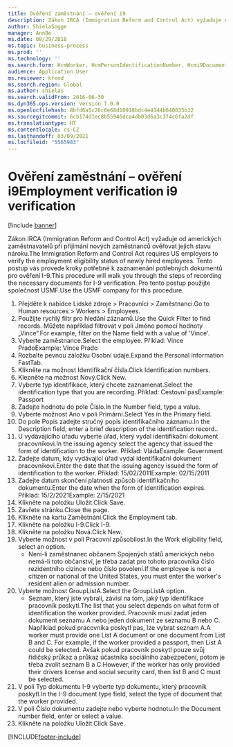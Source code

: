 ```yaml
---
title: Ověření zaměstnání – ověření i9
description: Zákon IRCA (Immigration Reform and Control Act) vyžaduje od amerických zaměstnavatelů při přijímání nových zaměstnanců ověřovat jejich stavu nároku.
author: ShielaSogge
manager: AnnBe
ms.date: 08/29/2018
ms.topic: business-process
ms.prod: ''
ms.technology: ''
ms.search.form: HcmWorker, HcmPersonIdentificationNumber, Hcmi9Document
audience: Application User
ms.reviewer: kfend
ms.search.region: Global
ms.author: shielas
ms.search.validFrom: 2016-06-30
ms.dyn365.ops.version: Version 7.0.0
ms.openlocfilehash: 8bfd6a5c26c6e68d10918bdc4e4144b640035b32
ms.sourcegitcommit: 6cb174d1ec8b55946dca4db03d6a3c3f4c6fa2df
ms.translationtype: HT
ms.contentlocale: cs-CZ
ms.lasthandoff: 03/09/2021
ms.locfileid: "5565983"
---
```

# <a name="employment-verification-i9-verification"></a><span data-ttu-id="9154c-103">Ověření zaměstnání – ověření i9</span><span class="sxs-lookup"><span data-stu-id="9154c-103">Employment verification i9 verification</span></span>

[!include [banner](../../../includes/banner.md)]

<span data-ttu-id="9154c-104">Zákon IRCA (Immigration Reform and Control Act) vyžaduje od amerických zaměstnavatelů při přijímání nových zaměstnanců ověřovat jejich stavu nároku.</span><span class="sxs-lookup"><span data-stu-id="9154c-104">The Immigration Reform and Control Act requires US employers to verify the employment eligibility status of newly hired employees.</span></span> <span data-ttu-id="9154c-105">Tento postup vás provede kroky potřebné k zaznamenání potřebných dokumentů pro ověření I-9.</span><span class="sxs-lookup"><span data-stu-id="9154c-105">This procedure will walk you through the steps of recording the necessary documents for I-9 verification.</span></span> <span data-ttu-id="9154c-106">Pro tento postup použijte společnost USMF.</span><span class="sxs-lookup"><span data-stu-id="9154c-106">Use the USMF company for this procedure.</span></span>

1. <span data-ttu-id="9154c-107">Přejděte k nabídce Lidské zdroje > Pracovníci > Zaměstnanci.</span><span class="sxs-lookup"><span data-stu-id="9154c-107">Go to Human resources > Workers > Employees.</span></span>
2. <span data-ttu-id="9154c-108">Použijte rychlý filtr pro hledání záznamů.</span><span class="sxs-lookup"><span data-stu-id="9154c-108">Use the Quick Filter to find records.</span></span> <span data-ttu-id="9154c-109">Můžete například filtrovat v poli Jméno pomocí hodnoty „Vince“.</span><span class="sxs-lookup"><span data-stu-id="9154c-109">For example, filter on the Name field with a value of 'Vince'.</span></span>
3. <span data-ttu-id="9154c-110">Vyberte zaměstnance.</span><span class="sxs-lookup"><span data-stu-id="9154c-110">Select the employee.</span></span> <span data-ttu-id="9154c-111">Příklad: Vince Prado</span><span class="sxs-lookup"><span data-stu-id="9154c-111">Example: Vince Prado</span></span>
4. <span data-ttu-id="9154c-112">Rozbalte pevnou záložku Osobní údaje.</span><span class="sxs-lookup"><span data-stu-id="9154c-112">Expand the Personal information FastTab.</span></span>
5. <span data-ttu-id="9154c-113">Klikněte na možnost Identifikační čísla.</span><span class="sxs-lookup"><span data-stu-id="9154c-113">Click Identification numbers.</span></span>
6. <span data-ttu-id="9154c-114">Klepněte na možnost Nový.</span><span class="sxs-lookup"><span data-stu-id="9154c-114">Click New.</span></span>
7. <span data-ttu-id="9154c-115">Vyberte typ identifikace, který chcete zaznamenat.</span><span class="sxs-lookup"><span data-stu-id="9154c-115">Select the identification type that you are recording.</span></span> <span data-ttu-id="9154c-116">Příklad: Cestovní pas</span><span class="sxs-lookup"><span data-stu-id="9154c-116">Example: Passport</span></span>
8. <span data-ttu-id="9154c-117">Zadejte hodnotu do pole Číslo.</span><span class="sxs-lookup"><span data-stu-id="9154c-117">In the Number field, type a value.</span></span>
9. <span data-ttu-id="9154c-118">Vyberte možnost Ano v poli Primární.</span><span class="sxs-lookup"><span data-stu-id="9154c-118">Select Yes in the Primary field.</span></span>
10. <span data-ttu-id="9154c-119">Do pole Popis zadejte stručný popis identifikačního záznamu.</span><span class="sxs-lookup"><span data-stu-id="9154c-119">In the Description field, enter a brief description of the identification record..</span></span>
11. <span data-ttu-id="9154c-120">U vydávajícího úřadu vyberte úřad, který vydal identifikační dokument pracovníkovi.</span><span class="sxs-lookup"><span data-stu-id="9154c-120">In the issuing agency select the agency that issued the form of identification to the worker.</span></span> <span data-ttu-id="9154c-121">Příklad: Vláda</span><span class="sxs-lookup"><span data-stu-id="9154c-121">Example: Government</span></span>
12. <span data-ttu-id="9154c-122">Zadejte datum, kdy vydávající úřad vydal identifikační dokument pracovníkovi.</span><span class="sxs-lookup"><span data-stu-id="9154c-122">Enter the date that the issuing agency issued the form of identification to the worker.</span></span> <span data-ttu-id="9154c-123">Příklad: 15/02/2011</span><span class="sxs-lookup"><span data-stu-id="9154c-123">Example: 02/15/2011</span></span>
13. <span data-ttu-id="9154c-124">Zadejte datum skončení platnosti způsob identifikačního dokumentu.</span><span class="sxs-lookup"><span data-stu-id="9154c-124">Enter the date when the form of identification expires.</span></span> <span data-ttu-id="9154c-125">Příklad: 15/2/2021</span><span class="sxs-lookup"><span data-stu-id="9154c-125">Example: 2/15/2021</span></span>
14. <span data-ttu-id="9154c-126">Klikněte na položku Uložit.</span><span class="sxs-lookup"><span data-stu-id="9154c-126">Click Save.</span></span>
15. <span data-ttu-id="9154c-127">Zavřete stránku.</span><span class="sxs-lookup"><span data-stu-id="9154c-127">Close the page.</span></span>
16. <span data-ttu-id="9154c-128">Klikněte na kartu Zaměstnání.</span><span class="sxs-lookup"><span data-stu-id="9154c-128">Click the Employment tab.</span></span>
17. <span data-ttu-id="9154c-129">Klikněte na položku I-9.</span><span class="sxs-lookup"><span data-stu-id="9154c-129">Click I-9.</span></span>
18. <span data-ttu-id="9154c-130">Klikněte na položku Nová.</span><span class="sxs-lookup"><span data-stu-id="9154c-130">Click New.</span></span>
19. <span data-ttu-id="9154c-131">Vyberte možnost v poli Pracovní způsobilost.</span><span class="sxs-lookup"><span data-stu-id="9154c-131">In the Work eligibility field, select an option.</span></span>
    * <span data-ttu-id="9154c-132">Není-li zaměstnanec občanem Spojených států amerických nebo nemá-li toto občanství, je třeba zadat pro tohoto pracovníka číslo rezidentního cizince nebo číslo povolení.</span><span class="sxs-lookup"><span data-stu-id="9154c-132">If the employee is not a citizen or national of the United States, you must enter the worker's resident alien or admission number.</span></span>  
20. <span data-ttu-id="9154c-133">Vyberte možnost GroupListA.</span><span class="sxs-lookup"><span data-stu-id="9154c-133">Select the GroupListA option.</span></span>
    * <span data-ttu-id="9154c-134">Seznam, který jste vybrali, závisí na tom, jaký typ identifikace pracovník poskytl.</span><span class="sxs-lookup"><span data-stu-id="9154c-134">The list that you select depends on what form of identification the worker provided.</span></span> <span data-ttu-id="9154c-135">Pracovník musí zadat jeden dokument seznamu A nebo jeden dokument ze seznamu B nebo C. Například pokud pracovníka poskytl pas, lze vybrat seznam A.</span><span class="sxs-lookup"><span data-stu-id="9154c-135">A worker must provide one List A document or one document from List B and C. For example, if the worker provided a passport, then List A could be selected.</span></span> <span data-ttu-id="9154c-136">Avšak pokud pracovník poskytl pouze svůj řidičský průkaz a průkaz účastníka sociálního zabezpečení, potom je třeba zvolit seznam B a C.</span><span class="sxs-lookup"><span data-stu-id="9154c-136">However, if the worker has only provided their drivers license and social security card, then list B and C must be selected.</span></span>  
21. <span data-ttu-id="9154c-137">V poli Typ dokumentu I-9 vyberte typ dokumentu, který pracovník poskytl.</span><span class="sxs-lookup"><span data-stu-id="9154c-137">In the I-9 document type field, select the type of document that the worker provided.</span></span>
22. <span data-ttu-id="9154c-138">V poli Číslo dokumentu zadejte nebo vyberte hodnotu.</span><span class="sxs-lookup"><span data-stu-id="9154c-138">In the Document number field, enter or select a value.</span></span>
23. <span data-ttu-id="9154c-139">Klikněte na položku Uložit.</span><span class="sxs-lookup"><span data-stu-id="9154c-139">Click Save.</span></span>



[!INCLUDE[footer-include](../../../../../includes/footer-banner.md)]
